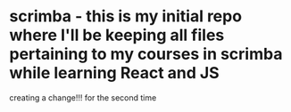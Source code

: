 # scrimba - this is my initial repo where I'll be keeping all files pertaining to my courses in scrimba while learning React and JS

creating a change!!! for the second time


